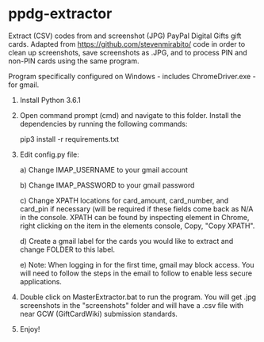 # ppdg-extractor
Extract (CSV) codes from and screenshot (JPG) PayPal Digital Gifts gift cards. Adapted from https://github.com/stevenmirabito/ code in order to clean up screenshots, save screenshots as .JPG, and to process PIN and non-PIN cards using the same program.

Program specifically configured on Windows - includes ChromeDriver.exe - for gmail.

1) Install Python 3.6.1

2) Open command prompt (cmd) and navigate to this folder. Install the dependencies by running the following commands:
	
	 pip3 install -r requirements.txt

3) Edit config.py file:
	
	a) Change IMAP_USERNAME to your gmail account
	
	b) Change IMAP_PASSWORD to your gmail password
	
	c) Change XPATH locations for card_amount, card_number, and card_pin if necessary (will be required if these fields come back as N/A in the console. XPATH can be found by inspecting element in Chrome, right clicking on the item in the elements console, Copy, "Copy XPATH".
	
	d) Create a gmail label for the cards you would like to extract and change FOLDER to this label.
	
	e) Note: When logging in for the first time, gmail may block access. You will need to follow the steps in the email to follow to enable less secure applications.
	
4) Double click on MasterExtractor.bat to run the program. You will get .jpg screenshots in the "screenshots" folder and will have a .csv file with near GCW (GiftCardWiki) submission standards.

5) Enjoy!
